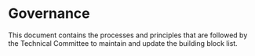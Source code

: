 # Governance

This document contains the processes and principles that are followed by the Technical Committee to maintain and update the building block list.

